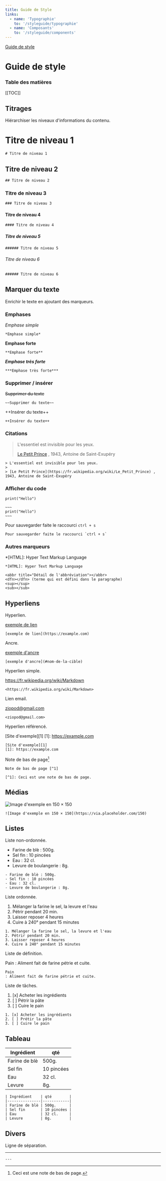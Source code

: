 ```yaml
---
title: Guide de Style
links:
  - name: 'Typographie'
    to: '/styleguide/typographie'
  - name: 'Composants'
    to: '/styleguide/components'
---
```


[Guide de style](/styleguide)

<z-menu :links="frontmatter.links" />

# Guide de style

### Table des matières
[[TOC]]

## Titrages
Hiérarchiser les niveaux d'informations du contenu.

# Titre de niveau 1
~~~.html
# Titre de niveau 1
~~~

## Titre de niveau 2
~~~.html
## Titre de niveau 2
~~~

### Titre de niveau 3
~~~.html
### Titre de niveau 3
~~~

#### Titre de niveau 4
~~~.html
#### Titre de niveau 4
~~~

##### Titre de niveau 5
~~~.html
###### Titre de niveau 5
~~~

###### Titre de niveau 6
~~~.html
###### Titre de niveau 6
~~~

## Marquer du texte

Enrichir le texte en ajoutant des marqueurs.

### Emphases

*Emphase simple*
~~~
*Emphase simple*
~~~

**Emphase forte**
~~~
**Emphase forte**
~~~

***Emphase très forte***
~~~
***Emphase très forte***
~~~

### Supprimer / insérer

~~Supprimer du texte~~
~~~
~~Supprimer du texte~~
~~~

++Insérer du texte++
~~~
++Insérer du texte++
~~~

### Citations

> L'essentiel est invisible pour les yeux.
>
> [Le Petit Prince](https://fr.wikipedia.org/wiki/Le_Petit_Prince) , 1943, Antoine de Saint-Exupéry

~~~
> L'essentiel est invisible pour les yeux.
>
> [Le Petit Prince](https://fr.wikipedia.org/wiki/Le_Petit_Prince) , 1943, Antoine de Saint-Exupéry
~~~


### Afficher du code

~~~
print("Hello")
~~~

    ~~~
    print("Hello")
    ~~~

Pour sauvegarder faite le raccourci `ctrl + s`
~~~
Pour sauvegarder faite le raccourci `ctrl + s`
~~~~

### Autres marqueurs

*[HTML]: Hyper Text Markup Language
~~~
*[HTML]: Hyper Text Markup Language
~~~


~~~
<abbr title="Détail de l'abbréviation"></abbr>
<dfn></dfn> (terme qui est défini dans le paragraphe)
<sup></sup>
<sub></sub>
~~~


## Hyperliens

Hyperlien.

[exemple de lien](https://example.com)
~~~
[exemple de lien](https://example.com)
~~~

Ancre.

[exemple d'ancre](#nom-de-la-cible)
~~~
[exemple d'ancre](#nom-de-la-cible)
~~~

Hyperlien simple.

<https://fr.wikipedia.org/wiki/Markdown>
~~~
<https://fr.wikipedia.org/wiki/Markdown>
~~~

Lien email.

<ziopod@gmail.com>
~~~
<ziopod@gmail.com>
~~~

Hyperlien référencé.

[Site d'exemple][1]
[1]: https://example.com

~~~
[Site d'exemple][1]
[1]: https://example.com
~~~

Note de bas de page[^1]

[^1]: Ceci est une note de bas de page.

~~~
Note de bas de page [^1]

[^1]: Ceci est une note de bas de page.
~~~



## Médias

![Image d'exemple en 150 × 150](https://via.placeholder.com/150)
~~~
![Image d'exemple en 150 × 150](https://via.placeholder.com/150)
~~~



## Listes

Liste non-ordonnée.

- Farine de blè : 500g.
- Sel fin : 10 pincées
- Eau : 32 cl.
- Levure de boulangerie : 8g.

~~~
- Farine de blè : 500g.
- Sel fin : 10 pincées
- Eau : 32 cl.
- Levure de boulangerie : 8g.
~~~

Liste ordonnée.

1. Mélanger la farine le sel, la levure et l'eau
2. Pétrir pendant 20 min.
3. Laisser reposer 4 heures
4. Cuire à 240° pendant 15 minutes

~~~
1. Mélanger la farine le sel, la levure et l'eau
2. Pétrir pendant 20 min.
3. Laisser reposer 4 heures
4. Cuire à 240° pendant 15 minutes
~~~

Liste de définition.

Pain
: Aliment fait de farine pétrie et cuite.

~~~
Pain
: Aliment fait de farine pétrie et cuite.
~~~

Liste de tâches.

1. [x] Acheter les ingrédients
2. [ ] Pétrir la pâte
3. [ ] Cuire le pain

~~~
1. [x] Acheter les ingrédients
2. [ ] Prétir la pâte
3. [ ] Cuire le pain
~~~

## Tableau

| Ingrédient    | qté        |
|---------------|------------|
| Farine de blè | 500g.      |
| Sel fin       | 10 pincées |
| Eau           | 32 cl.     |
| Levure        | 8g.        |

~~~
| Ingrédient    | qté        |
|---------------|------------|
| Farine de blè | 500g.      |
| Sel fin       | 10 pincées |
| Eau           | 32 cl.     |
| Levure        | 8g.        |
~~~

## Divers

Ligne de séparation.

---
~~~
---
~~~
